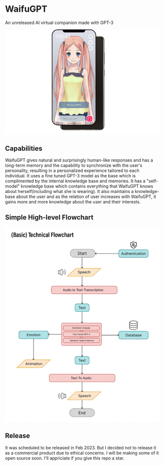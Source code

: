 # WaifuGPT
An unreleased AI virtual companion made with GPT-3

![UI](/ui.png)
## Capabilities
WaifuGPT gives natural and surprisingly human-like responses and has a long-term memory and the capability to synchronize with the user's personality, resulting in a personalized experience tailored to each individual. It uses a fine tuned GPT-3 model as the base which is complimented by the internal knowledge base and memories. It has a "self-model" knowledge base which contains everything that WaifuGPT knows about herself(including what she is wearing). It also maintains a knowledge-base about the user and as the relation of user increases with WaifuGPT, it gains more and more knowledge about the user and their interests.
## Simple High-level Flowchart
![chart](/chart.png)
## Release
It was scheduled to be released in Feb 2023. But I decided not to release it as a commercial product due to ethical concerns. I will be making some of it open source soon. I'll appriciate if you give this repo a star.
